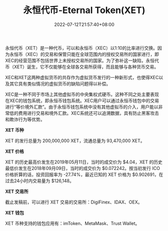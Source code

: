 ﻿---
weight: 
title: "永恒代币-Eternal Token(XET)"
description: "永恒代币（XET）是一种代币，可以和永恒币（XEC）以1:10的比率进行交换。因为永恒币（XEC）的交易和保管只能在全球范围内的授权交易所的国家进行，即XEC的经营范围不包括世界上未授权交易所的国家。为了弥补这一缺陷，永恒代币（XET）诞生，它不仅能够在全球各交易所获得，而且能够与各种货币交易。"
date: 2022-07-12T21:57:40+08:00
lastmod: 2022-07-12T16:45:40+08:00
draft: false
authors: ["yangsi"]
featuredImage: "yonghengdaibi-eternal-tokenxet.webp"
link: "https://www.atom-solutions.jp/en/xetchange.php       https://www.ibtctrade.com/application/5686.html"
tags: ["数字代币","永恒代币-Eternal Token(XET)"]
categories: ["navigation"]
navigation: ["数字代币"]
lightgallery: true
toc: true
pinned: false
recommend: false
recommend1: false
---
永恒代币（XET）是一种代币，可以和永恒币（XEC）以1:10的比率进行交换。因为永恒币（XEC）的交易和保管只能在全球范围内的授权交易所的国家进行，即XEC的经营范围不包括世界上未授权交易所的国家。为了弥补这一缺陷，永恒代币（XET）诞生，它不仅能够在全球各交易所获得，而且能够与各种货币交易。

XEC和XET这两种虚拟货币的共存作为虚拟货币发行的一种新形式，也使得XEC以及其它具有类似情况的虚拟货币的缺陷问题得以补偿。

XEC是一种不同于市场上其他虚拟币的中央集权式硬币。这种不同之处主要表现在XEC的钱包系统，即永恒币钱包系统。XEC用户可以通过永恒币钱包中的交易进行“等价境外汇款”。由于永恒币钱包系统中没有其他虚拟币的介入，用户能以非常低的费用进行交易和境外汇款。XEC系统还可以追溯数据，具有防止黑客攻击和欺诈行为等优势。

**XET 币种**

XET 的发行总量为 200,000,000 XET，流通总量为 93,470,000 XET。

**XET 价格**

XET 的历史最高价发生在2019年05月11日，当时的成交价为 $4.04，XET 的历史最低价发生在2018年09月09日，当时的成交价为 $0.072242。按当初发行 ICO 价格折算的话，投资回报率为 -27.74%，最近已知的 XET 价格为 $0.902691，在过去24小时内交易量为 $126,148。

**XET 交易所**

截止发稿前，可以进行 XET 交易的交易所：DigiFinex、IDAX、OEX。

**XET 钱包**

XET 币种支持的钱包应用有：imToken、MetaMask、Trust Wallet。